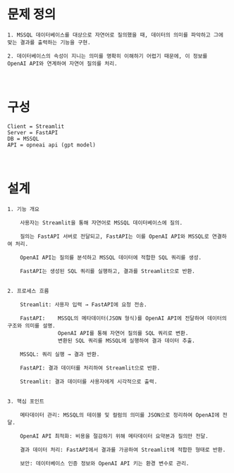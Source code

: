 # 문제 정의
    1. MSSQL 데이터베이스를 대상으로 자연어로 질의했을 때, 데이터의 의미를 파악하고 그에 맞는 결과를 출력하는 기능을 구현.
    
    2. 데이터베이스의 속성이 지니는 의미를 명확히 이해하기 어렵기 때문에, 이 정보를 OpenAI API와 연계하여 자연어 질의를 처리.
<br>

# 구성
    
    Client = Streamlit
    Server = FastAPI
    DB = MSSQL
    API = opneai api (gpt model)
<br>

# 설계
   
    1. 기능 개요
        
        사용자는 Streamlit을 통해 자연어로 MSSQL 데이터베이스에 질의.

        질의는 FastAPI 서버로 전달되고, FastAPI는 이를 OpenAI API와 MSSQL로 연결하여 처리.

        OpenAI API는 질의를 분석하고 MSSQL 데이터에 적합한 SQL 쿼리를 생성.

        FastAPI는 생성된 SQL 쿼리를 실행하고, 결과를 Streamlit으로 반환.
    

    2. 프로세스 흐름

        Streamlit: 사용자 입력 → FastAPI에 요청 전송.

        FastAPI:    MSSQL의 메타데이터(JSON 형식)를 OpenAI API에 전달하여 데이터의 구조와 의미를 설명.
                    OpenAI API를 통해 자연어 질의를 SQL 쿼리로 변환.
                    변환된 SQL 쿼리를 MSSQL에 실행하여 결과 데이터 추출.

        MSSQL: 쿼리 실행 → 결과 반환.

        FastAPI: 결과 데이터를 처리하여 Streamlit으로 반환.

        Streamlit: 결과 데이터를 사용자에게 시각적으로 출력.


    3. 핵심 포인트
        
        메타데이터 관리: MSSQL의 테이블 및 컬럼의 의미를 JSON으로 정리하여 OpenAI에 전달.
        
        OpenAI API 최적화: 비용을 절감하기 위해 메타데이터 요약본과 질의만 전달.
        
        결과 데이터 처리: FastAPI에서 결과를 가공하여 Streamlit에 적합한 형태로 반환.
        
        보안: 데이터베이스 인증 정보와 OpenAI API 키는 환경 변수로 관리.
<br>